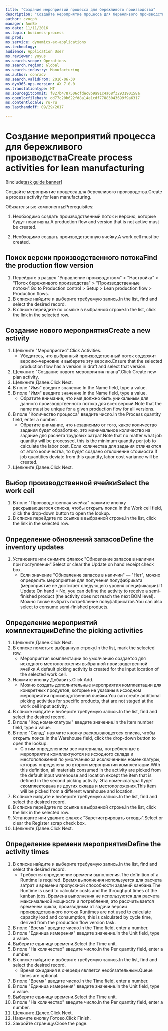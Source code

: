 ```yaml
--- 
title: "Создание мероприятий процесса для бережливого производства"
description: "Создайте мероприятие процесса для бережливого производства."
author: cvocph
manager: AnnBe
ms.date: 11/11/2016
ms.topic: business-process
ms.prod: 
ms.service: dynamics-ax-applications
ms.technology: 
audience: Application User
ms.reviewer: yuyus
ms.search.scope: Operations
ms.search.region: Global
ms.search.industry: Manufacturing
ms.author: conradv
ms.search.validFrom: 2016-06-30
ms.dyn365.ops.version: AX 7.0.0
ms.translationtype: HT
ms.sourcegitcommit: f827b4787506cfdec8b9a91c4a68f3293190158a
ms.openlocfilehash: dd77c20b622fd8a14e1cdf77883043699f9a6317
ms.contentlocale: ru-ru
ms.lasthandoff: 09/29/2017

---
```

# <a name="create-process-activities-for-lean-manufacturing"></a><span data-ttu-id="dd32b-103">Создание мероприятий процесса для бережливого производства</span><span class="sxs-lookup"><span data-stu-id="dd32b-103">Create process activities for lean manufacturing</span></span>

[!include[task guide banner](../../includes/task-guide-banner.md)]

<span data-ttu-id="dd32b-104">Создайте мероприятие процесса для бережливого производства.</span><span class="sxs-lookup"><span data-stu-id="dd32b-104">Create a process activity for lean manufacturing.</span></span> 

<span data-ttu-id="dd32b-105">Обязательные компоненты:</span><span class="sxs-lookup"><span data-stu-id="dd32b-105">Prerequisites:</span></span> 

1. <span data-ttu-id="dd32b-106">Необходимо создать производственный поток и версию, которые будут неактивны.</span><span class="sxs-lookup"><span data-stu-id="dd32b-106">A production flow and version that is not active must be created.</span></span>

2. <span data-ttu-id="dd32b-107">Необходимо создать производственную ячейку.</span><span class="sxs-lookup"><span data-stu-id="dd32b-107">A work cell must be created.</span></span>


## <a name="find-the-production-flow-version"></a><span data-ttu-id="dd32b-108">Поиск версии производственного потока</span><span class="sxs-lookup"><span data-stu-id="dd32b-108">Find the production flow version</span></span>
1. <span data-ttu-id="dd32b-109">Перейдите в раздел "Управление производством" > "Настройка" > "Поток бережливого производства" > "Производственные потоки".</span><span class="sxs-lookup"><span data-stu-id="dd32b-109">Go to Production control > Setup > Lean production flow > Production flows.</span></span>
2. <span data-ttu-id="dd32b-110">В списке найдите и выберите требуемую запись.</span><span class="sxs-lookup"><span data-stu-id="dd32b-110">In the list, find and select the desired record.</span></span>
3. <span data-ttu-id="dd32b-111">В списке перейдите по ссылке в выбранной строке.</span><span class="sxs-lookup"><span data-stu-id="dd32b-111">In the list, click the link in the selected row.</span></span>

## <a name="create-a-new-activity"></a><span data-ttu-id="dd32b-112">Создание нового мероприятия</span><span class="sxs-lookup"><span data-stu-id="dd32b-112">Create a new activity</span></span>
1. <span data-ttu-id="dd32b-113">Щелкните "Мероприятия".</span><span class="sxs-lookup"><span data-stu-id="dd32b-113">Click Activities.</span></span>
    * <span data-ttu-id="dd32b-114">Убедитесь, что выбранный производственный поток содержит версию-черновик и выберите эту версию.</span><span class="sxs-lookup"><span data-stu-id="dd32b-114">Ensure that the selected production flow has a version in draft and select that version.</span></span>  
2. <span data-ttu-id="dd32b-115">Щелкните "Создание нового мероприятия плана".</span><span class="sxs-lookup"><span data-stu-id="dd32b-115">Click Create new plan activity.</span></span>
3. <span data-ttu-id="dd32b-116">Щелкните Далее.</span><span class="sxs-lookup"><span data-stu-id="dd32b-116">Click Next.</span></span>
4. <span data-ttu-id="dd32b-117">В поле "Имя" введите значение.</span><span class="sxs-lookup"><span data-stu-id="dd32b-117">In the Name field, type a value.</span></span>
5. <span data-ttu-id="dd32b-118">В поле "Имя" введите значение.</span><span class="sxs-lookup"><span data-stu-id="dd32b-118">In the Name field, type a value.</span></span>
    * <span data-ttu-id="dd32b-119">Обратите внимание, что имя должно быть уникальным для данного производственного потока для всех версий.</span><span class="sxs-lookup"><span data-stu-id="dd32b-119">Note that the name must be unique for a given production flow for all versions.</span></span>  
6. <span data-ttu-id="dd32b-120">В поле "Количество процесса" введите число.</span><span class="sxs-lookup"><span data-stu-id="dd32b-120">In the Process quantity field, enter a number.</span></span>
    * <span data-ttu-id="dd32b-121">Обратите внимание, что независимо от того, какое количество задания будет обработано, это минимальное количество на задание для расчета трудовых затрат.</span><span class="sxs-lookup"><span data-stu-id="dd32b-121">Note that no matter what job quantity will be processed, this is the minimum quantity per job to calculate the labor cost.</span></span> <span data-ttu-id="dd32b-122">Если количества для задания отличаются от этого количества, то будет создано отклонение стоимости.</span><span class="sxs-lookup"><span data-stu-id="dd32b-122">If job quantities deviate from this quantity, labor cost variance will be created.</span></span>  
7. <span data-ttu-id="dd32b-123">Щелкните Далее.</span><span class="sxs-lookup"><span data-stu-id="dd32b-123">Click Next.</span></span>

## <a name="select-the-work-cell"></a><span data-ttu-id="dd32b-124">Выбор производственной ячейки</span><span class="sxs-lookup"><span data-stu-id="dd32b-124">Select the work cell</span></span>
1. <span data-ttu-id="dd32b-125">В поле "Производственная ячейка" нажмите кнопку раскрывающегося списка, чтобы открыть поиск.</span><span class="sxs-lookup"><span data-stu-id="dd32b-125">In the Work cell field, click the drop-down button to open the lookup.</span></span>
2. <span data-ttu-id="dd32b-126">В списке перейдите по ссылке в выбранной строке.</span><span class="sxs-lookup"><span data-stu-id="dd32b-126">In the list, click the link in the selected row.</span></span>

## <a name="define-the-inventory-updates"></a><span data-ttu-id="dd32b-127">Определение обновлений запасов</span><span class="sxs-lookup"><span data-stu-id="dd32b-127">Define the inventory updates</span></span>
1. <span data-ttu-id="dd32b-128">Установите или снимите флажок "Обновление запасов в наличии при поступлении".</span><span class="sxs-lookup"><span data-stu-id="dd32b-128">Select or clear the Update on hand receipt check box.</span></span>
    * <span data-ttu-id="dd32b-129">Если значение "Обновление запасов в наличии" — "Нет", можно определить мероприятие для получения полуфабриката (мероприятие не достигает следующего уровня спецификации).</span><span class="sxs-lookup"><span data-stu-id="dd32b-129">If Update On hand = No, you can define the activity to receive a semi-finished product (the activity does not reach the next BOM level).</span></span>    <span data-ttu-id="dd32b-130">Можно также выбрать потребление полуфабрикатов.</span><span class="sxs-lookup"><span data-stu-id="dd32b-130">You can also select to consume semi-finished products.</span></span>  

## <a name="define-the-picking-activities"></a><span data-ttu-id="dd32b-131">Определение мероприятий комплектации</span><span class="sxs-lookup"><span data-stu-id="dd32b-131">Define the picking activities</span></span>
1. <span data-ttu-id="dd32b-132">Щелкните Далее.</span><span class="sxs-lookup"><span data-stu-id="dd32b-132">Click Next.</span></span>
2. <span data-ttu-id="dd32b-133">В списке пометьте выбранную строку.</span><span class="sxs-lookup"><span data-stu-id="dd32b-133">In the list, mark the selected row.</span></span>
    * <span data-ttu-id="dd32b-134">Мероприятия комплектации по умолчанию создается для исходного местоположения выбранной производственной ячейки.</span><span class="sxs-lookup"><span data-stu-id="dd32b-134">A default picking activity is created for the input location of the selected work cell.</span></span>  
3. <span data-ttu-id="dd32b-135">Нажмите кнопку Добавить.</span><span class="sxs-lookup"><span data-stu-id="dd32b-135">Click Add.</span></span>
    * <span data-ttu-id="dd32b-136">Можно создать дополнительные мероприятия комплектации для конкретных продуктов, которые не указаны в исходном мероприятии производственной ячейки.</span><span class="sxs-lookup"><span data-stu-id="dd32b-136">You can create additional picking activities for specific products, that are not staged at the work cell input activity.</span></span>  
4. <span data-ttu-id="dd32b-137">В списке найдите и выберите требуемую запись.</span><span class="sxs-lookup"><span data-stu-id="dd32b-137">In the list, find and select the desired record.</span></span>
5. <span data-ttu-id="dd32b-138">В поле "Код номенклатуры" введите значение.</span><span class="sxs-lookup"><span data-stu-id="dd32b-138">In the Item number field, type a value.</span></span>
6. <span data-ttu-id="dd32b-139">В поле "Склад" нажмите кнопку раскрывающегося списка, чтобы открыть поиск.</span><span class="sxs-lookup"><span data-stu-id="dd32b-139">In the Warehouse field, click the drop-down button to open the lookup.</span></span>
    * <span data-ttu-id="dd32b-140">С этим определением все материалы, потребленные в мероприятии комплектуются из исходного склада и местоположения по умолчанию за исключением номенклатуры, которая определена во втором мероприятии комплектации.</span><span class="sxs-lookup"><span data-stu-id="dd32b-140">With this definition, all materials consumed in the activity are picked from the default input warehouse and location except the item that is defined in the second picking activity.</span></span> <span data-ttu-id="dd32b-141">Эта номенклатура будет скомплектована из других склада и местоположения.</span><span class="sxs-lookup"><span data-stu-id="dd32b-141">This item will be picked from a different warehouse and location.</span></span>  
7. <span data-ttu-id="dd32b-142">В списке найдите и выберите требуемую запись.</span><span class="sxs-lookup"><span data-stu-id="dd32b-142">In the list, find and select the desired record.</span></span>
8. <span data-ttu-id="dd32b-143">В списке перейдите по ссылке в выбранной строке.</span><span class="sxs-lookup"><span data-stu-id="dd32b-143">In the list, click the link in the selected row.</span></span>
9. <span data-ttu-id="dd32b-144">Установите или удалите флажок "Зарегистрировать отходы".</span><span class="sxs-lookup"><span data-stu-id="dd32b-144">Select or clear the Register scrap check box.</span></span>
10. <span data-ttu-id="dd32b-145">Щелкните Далее.</span><span class="sxs-lookup"><span data-stu-id="dd32b-145">Click Next.</span></span>

## <a name="define-the-activity-times"></a><span data-ttu-id="dd32b-146">Определение времени мероприятия</span><span class="sxs-lookup"><span data-stu-id="dd32b-146">Define the activity times</span></span>
1. <span data-ttu-id="dd32b-147">В списке найдите и выберите требуемую запись.</span><span class="sxs-lookup"><span data-stu-id="dd32b-147">In the list, find and select the desired record.</span></span>
    * <span data-ttu-id="dd32b-148">Требуется определение времени выполнения.</span><span class="sxs-lookup"><span data-stu-id="dd32b-148">The definition of a Runtime is required.</span></span> <span data-ttu-id="dd32b-149">Время выполнения используется для расчета затрат и времени пропускной способности заданий канбана.</span><span class="sxs-lookup"><span data-stu-id="dd32b-149">The Runtime is used to calculate costs and the throughput times of the kanban jobs.</span></span> <span data-ttu-id="dd32b-150">Времена выполнения не используются для расчета максимальной мощности и потребления, это рассчитывается временем цикла, производным от задачи версии производственного потока.</span><span class="sxs-lookup"><span data-stu-id="dd32b-150">Runtimes are not used to calculate capacity load and consumption, this is calculated by cycle time, derived from the production flow version task.</span></span>  
2. <span data-ttu-id="dd32b-151">В поле "Время" введите число.</span><span class="sxs-lookup"><span data-stu-id="dd32b-151">In the Time field, enter a number.</span></span>
3. <span data-ttu-id="dd32b-152">В поле "Единица измерения" введите значение.</span><span class="sxs-lookup"><span data-stu-id="dd32b-152">In the Unit field, type a value.</span></span>
4. <span data-ttu-id="dd32b-153">Выберите единицу времени.</span><span class="sxs-lookup"><span data-stu-id="dd32b-153">Select the Time unit.</span></span>
5. <span data-ttu-id="dd32b-154">В поле "На количество" введите число.</span><span class="sxs-lookup"><span data-stu-id="dd32b-154">In the Per quantity field, enter a number.</span></span>
6. <span data-ttu-id="dd32b-155">В списке найдите и выберите требуемую запись.</span><span class="sxs-lookup"><span data-stu-id="dd32b-155">In the list, find and select the desired record.</span></span>
    * <span data-ttu-id="dd32b-156">Время ожидания в очереди является необязательным.</span><span class="sxs-lookup"><span data-stu-id="dd32b-156">Queue times are optional.</span></span>  
7. <span data-ttu-id="dd32b-157">В поле "Время" введите число.</span><span class="sxs-lookup"><span data-stu-id="dd32b-157">In the Time field, enter a number.</span></span>
8. <span data-ttu-id="dd32b-158">В поле "Единица измерения" введите значение.</span><span class="sxs-lookup"><span data-stu-id="dd32b-158">In the Unit field, type a value.</span></span>
9. <span data-ttu-id="dd32b-159">Выберите единицу времени.</span><span class="sxs-lookup"><span data-stu-id="dd32b-159">Select the Time unit.</span></span>
10. <span data-ttu-id="dd32b-160">В поле "На количество" введите число.</span><span class="sxs-lookup"><span data-stu-id="dd32b-160">In the Per quantity field, enter a number.</span></span>
11. <span data-ttu-id="dd32b-161">Щелкните Далее.</span><span class="sxs-lookup"><span data-stu-id="dd32b-161">Click Next.</span></span>
12. <span data-ttu-id="dd32b-162">Нажмите кнопку Готово.</span><span class="sxs-lookup"><span data-stu-id="dd32b-162">Click Finish.</span></span>
13. <span data-ttu-id="dd32b-163">Закройте страницу.</span><span class="sxs-lookup"><span data-stu-id="dd32b-163">Close the page.</span></span>


